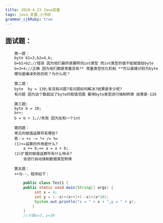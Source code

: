 ```yaml
---
title: 2018-4-23 Java变量 
tags: java,变量,小书匠
grammar_cjkRuby: true
---
```



 ## 面试题：

		第一题：
		byte b1=3,b2=4,b;
		b=b1+b2;//错误 因为他们最终是要转向int类型 而int类型的值不能赋值给byte
		b=3+4;//正确 因为他们都是常量具有** 常量类型优化机制 **可以直接识别为byte
		哪句是编译失败的呢？为什么呢？

		第二题：
		byte  by = 130;有没有问题?有问题如何解决?结果是多少呢?
		有问题 因为这个数超出了byte的取值范围 要用byte类型进行强制转换 结果是-126

		第三题:
		byte b = 10;
		b++;
		b = b + 1;//失败 因为在和一个int
		
		第四题：
		常见的赋值运算符有哪些?
		答：= += -= *= /= %=
		(1)+=运算的作用是什么?
			a += b;== a = a + b;
		(2)扩展的赋值运算符有什么特点?
			会进行自动强制数据类型转换
		
		第五题：
		++与--，程序如下：
		
```java 
		public class Test1 {
		public static void main(String[] args) {
			 int x = 4;
			 int y = (--x)+(x++)+(--x)+(x*10);
			 System.out.println("x = " + x + ",y = " + y);
			}
		}
		//计算x=3，y=39